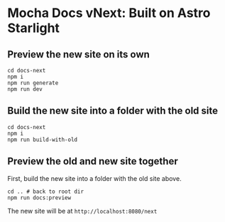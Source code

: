 # Mocha Docs vNext: Built on Astro Starlight

## Preview the new site on its own

```shell
cd docs-next
npm i
npm run generate
npm run dev
```

## Build the new site into a folder with the old site

```shell
cd docs-next
npm i
npm run build-with-old
```

## Preview the old and new site together

First, build the new site into a folder with the old site above.

```shell
cd .. # back to root dir
npm run docs:preview
```

The new site will be at `http://localhost:8080/next`
